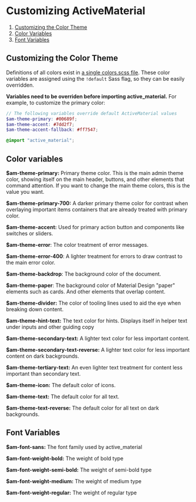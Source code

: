 # Customizing ActiveMaterial

1. [Customizing the Color Theme](#customizing-the-color-theme)
2. [Color Variables](#color-variables)
3. [Font Variables](#font-variables)

## Customizing the Color Theme

Definitions of all colors exist in
[a single colors.scss file](`https://github.com/vigetlabs/active_material/blob/master/app/assets/stylesheets/active_material/values/colors.scss`). These
color variables are assigned using the `!default` Sass flag, so they
can be easily overridden.

**Variables need to be overriden before importing active_material.** For example, to customize the primary
color:

```scss
// The following variables override default ActiveMaterial values
$am-theme-primary: #00689f;
$am-theme-accent: #7dd2f7;
$am-theme-accent-fallback: #ff7547;

@import "active_material";
```

## Color variables

**$am-theme-primary:**  Primary theme color. This is the main admin theme color, showing itself on the main header, buttons, and other elements that command attention. If you want to change the main theme colors, this is the value you want.

**$am-theme-primary-700:** A darker primary theme color for contrast when overlaying important items containers that are already treated with primary color.

**$am-theme-accent:** Used for primary action button and components like switches or sliders.

**$am-theme-error**: The color treatment of error messages.

**$am-theme-error-400**: A lighter treatment for errors to draw contrast to the main error color.

**$am-theme-backdrop**: The background color of the document.

**$am-theme-paper**: The background color of Material Design "paper" elements such as cards. And other elements that overlap content.

**$am-theme-divider:** The color of tooling lines used to aid the eye when breaking down content.


**$am-theme-hint-text:** The text color for hints. Displays itself in helper text under inputs and other guiding copy

**$am-theme-secondary-text:**  A lighter text color for less important content.

**$am-theme-secondary-text-reverse:** A lighter text color for less important content on dark backgrounds.

**$am-theme-tertiary-text:** An even lighter text treatment for content less important than secondary text.

**$am-theme-icon:** The default color of icons.

**$am-theme-text:** The default color for all text.

**$am-theme-text-reverse:** The default color for all text on dark backgrounds.

## Font Variables

**$am-font-sans:** The font family used by active_material

**$am-font-weight-bold:** The weight of bold type

**$am-font-weight-semi-bold:** The weight of semi-bold type

**$am-font-weight-medium:** The weight of medium type

**$am-font-weight-regular:** The weight of regular type
